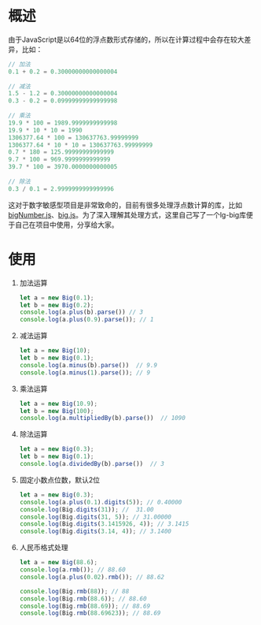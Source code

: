 # 概述
由于JavaScript是以64位的浮点数形式存储的，所以在计算过程中会存在较大差异，比如：
```javascript
// 加法
0.1 + 0.2 = 0.30000000000000004
 
// 减法 
1.5 - 1.2 = 0.30000000000000004
0.3 - 0.2 = 0.09999999999999998
 
// 乘法
19.9 * 100 = 1989.9999999999998
19.9 * 10 * 10 = 1990
1306377.64 * 100 = 130637763.99999999
1306377.64 * 10 * 10 = 130637763.99999999
0.7 * 180 = 125.99999999999999
9.7 * 100 = 969.9999999999999
39.7 * 100 = 3970.0000000000005
 
// 除法
0.3 / 0.1 = 2.9999999999999996
```
这对于数字敏感型项目是非常致命的，目前有很多处理浮点数计算的库，比如 [bigNumber.js](https://github.com/MikeMcl/bignumber.js/)、[big.js](https://github.com/MikeMcl/big.js/)。为了深入理解其处理方式，这里自己写了一个lg-big库便于自己在项目中使用，分享给大家。

# 使用

1. 加法运算

   ```javascript
   let a = new Big(0.1);
   let b = new Big(0.2);
   console.log(a.plus(b).parse()) // 3
   console.log(a.plus(0.9).parse()); // 1
   ```

2. 减法运算

   ```javascript
   let a = new Big(10);
   let b = new Big(0.1);
   console.log(a.minus(b).parse())  // 9.9
   console.log(a.minus(1).parse()); // 9
   ```

3. 乘法运算

   ```javascript
   let a = new Big(10.9);
   let b = new Big(100);
   console.log(a.multipliedBy(b).parse())  // 1090
   ```

4. 除法运算

   ```javascript
   let a = new Big(0.3);
   let b = new Big(0.1);
   console.log(a.dividedBy(b).parse())  // 3
   ```

5. 固定小数点位数，默认2位

   ```javascript
   let a = new Big(0.3);
   console.log(a.plus(0.1).digits(5)); // 0.40000
   console.log(Big.digits(31)); //  31.00
   console.log(Big.digits(31, 5)); // 31.00000
   console.log(Big.digits(3.1415926, 4)); // 3.1415
   console.log(Big.digits(3.14, 4)); // 3.1400
   ```

6. 人民币格式处理

   ```javascript
   let a = new Big(88.6);
   console.log(a.rmb()); // 88.60
   console.log(a.plus(0.02).rmb()); // 88.62
   
   console.log(Big.rmb(88)); // 88
   console.log(Big.rmb(88.6)); // 88.60
   console.log(Big.rmb(88.69)); // 88.69
   console.log(Big.rmb(88.69623)); // 88.69
   ```

   